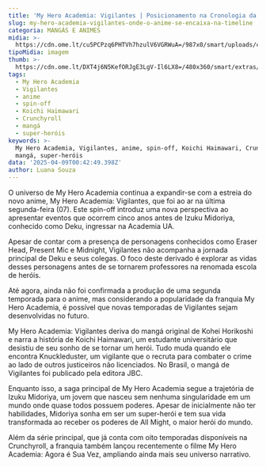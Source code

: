 ```yaml
---
title: 'My Hero Academia: Vigilantes | Posicionamento na Cronologia da Série'
slug: my-hero-academia-vigilantes-onde-o-anime-se-encaixa-na-timeline
categoria: MANGÁS E ANIMES
midia: >-
  https://cdn.ome.lt/cu5PCPzq6PHTVh7hzulV6VGRWuA=/987x0/smart/uploads/conteudo/fotos/Design_sem_nome_-_2025-04-08T213454.779.png
tipoMidia: imagem
thumb: >-
  https://cdn.ome.lt/DXT4j6N5KefORJgE3LgV-Il6LX8=/480x360/smart/extras/conteudos/Design_sem_nome_-_2025-04-08T213454.779.png
tags:
  - My Hero Academia
  - Vigilantes
  - anime
  - spin-off
  - Koichi Haimawari
  - Crunchyroll
  - mangá
  - super-heróis
keywords: >-
  My Hero Academia, Vigilantes, anime, spin-off, Koichi Haimawari, Crunchyroll,
  mangá, super-heróis
data: '2025-04-09T00:42:49.398Z'
author: Luana Souza
---
```


O universo de My Hero Academia continua a expandir-se com a estreia do novo anime, My Hero Academia: Vigilantes, que foi ao ar na última segunda-feira (07). Este spin-off introduz uma nova perspectiva ao apresentar eventos que ocorrem cinco anos antes de Izuku Midoriya, conhecido como Deku, ingressar na Academia UA. 

Apesar de contar com a presença de personagens conhecidos como Eraser Head, Present Mic e Midnight, Vigilantes não acompanha a jornada principal de Deku e seus colegas. O foco deste derivado é explorar as vidas desses personagens antes de se tornarem professores na renomada escola de heróis. 

Até agora, ainda não foi confirmada a produção de uma segunda temporada para o anime, mas considerando a popularidade da franquia My Hero Academia, é possível que novas temporadas de Vigilantes sejam desenvolvidas no futuro. 

My Hero Academia: Vigilantes deriva do mangá original de Kohei Horikoshi e narra a história de Koichi Haimawari, um estudante universitário que desistiu de seu sonho de se tornar um herói. Tudo muda quando ele encontra Knuckleduster, um vigilante que o recruta para combater o crime ao lado de outros justiceiros não licenciados. No Brasil, o mangá de Vigilantes foi publicado pela editora JBC. 

Enquanto isso, a saga principal de My Hero Academia segue a trajetória de Izuku Midoriya, um jovem que nasceu sem nenhuma singularidade em um mundo onde quase todos possuem poderes. Apesar de inicialmente não ter habilidades, Midoriya sonha em ser um super-herói e tem sua vida transformada ao receber os poderes de All Might, o maior herói do mundo. 

Além da série principal, que já conta com oito temporadas disponíveis na Crunchyroll, a franquia também lançou recentemente o filme My Hero Academia: Agora é Sua Vez, ampliando ainda mais seu universo narrativo.
